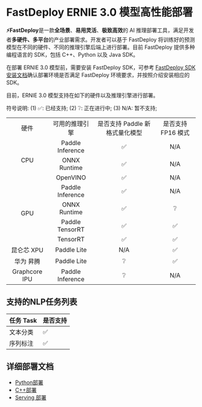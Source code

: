 # FastDeploy ERNIE 3.0 模型高性能部署

**⚡️FastDeploy**是一款**全场景**、**易用灵活**、**极致高效**的 AI 推理部署工具，满足开发者**多硬件、多平台**的产业部署需求。开发者可以基于 FastDeploy 将训练好的预测模型在不同的硬件、不同的推理引擎后端上进行部署。目前 FastDeploy 提供多种编程语言的 SDK，包括 C++、Python 以及 Java SDK。

在部署 ERNIE 3.0 模型前，需要安装 FastDeploy SDK，可参考 [FastDeploy SDK安装文档](https://github.com/PaddlePaddle/FastDeploy/blob/develop/docs/cn/build_and_install/download_prebuilt_libraries.md)确认部署环境是否满足 FastDeploy 环境要求，并按照介绍安装相应的 SDK。

目前，ERNIE 3.0 模型支持在如下的硬件以及推理引擎进行部署。

符号说明: (1) ✅: 已经支持; (2) ❔: 正在进行中; (3) N/A: 暂不支持;

<table>
    <tr>
        <td align=center> 硬件</td>
        <td align=center> 可用的推理引擎  </td>
        <td align=center> 是否支持 Paddle 新格式量化模型 </td>
        <td align=center> 是否支持 FP16 模式 </td>
    </tr>
    <tr>
        <td rowspan=3 align=center> CPU </td>
        <td align=center> Paddle Inference </td>
        <td align=center>  ✅ </td>
        <td align=center>  N/A </td>
    </tr>
    <tr>
      <td align=center> ONNX Runtime </td>
      <td align=center>  ✅ </td>
      <td align=center>  N/A </td>
    </tr>
    <tr>
      <td align=center> OpenVINO </td>
      <td align=center> ✅ </td>
      <td align=center>  N/A </td>
    </tr>
    <tr>
        <td rowspan=4 align=center> GPU </td>
        <td align=center> Paddle Inference </td>
        <td align=center>  ✅ </td>
        <td align=center>  N/A </td>
    </tr>
    <tr>
      <td align=center> ONNX Runtime </td>
      <td align=center>  ✅ </td>
      <td align=center>  ❔ </td>
    </tr>
    <tr>
      <td align=center> Paddle TensorRT </td>
      <td align=center> ✅ </td>
      <td align=center> ✅ </td>
    </tr>
    <tr>
      <td align=center> TensorRT </td>
      <td align=center> ✅ </td>
      <td align=center> ✅ </td>
    </tr>
    <tr>
        <td align=center> 昆仑芯 XPU </td>
        <td align=center> Paddle Lite </td>
        <td align=center>  N/A </td>
        <td align=center>  ✅ </td>
    </tr>
    <tr>
        <td align=center> 华为 昇腾 </td>
        <td align=center> Paddle Lite </td>
        <td align=center> ❔ </td>
        <td align=center> ✅ </td>
    </tr>
    <tr>
        <td align=center> Graphcore IPU </td>
        <td align=center> Paddle Inference </td>
        <td align=center> ❔ </td>
        <td align=center> N/A </td>
    </tr>
</table>

## 支持的NLP任务列表

| 任务 Task  |  是否支持   |
| :--------------- | ------- |
| 文本分类 | ✅ |
| 序列标注 | ✅  |

## 详细部署文档

- [Python部署](python/README.md)
- [C++部署](cpp/README.md)
- [Serving 部署](serving/README.md)
